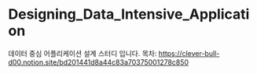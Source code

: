 # Designing_Data_Intensive_Application
데이터 중심 어플리케이션 설계 스터디 입니다. 
목차: https://clever-bull-d00.notion.site/bd201441d8a44c83a70375001278c850
